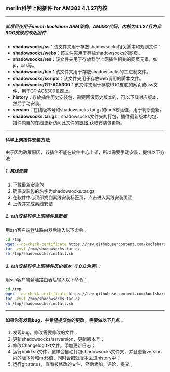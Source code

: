 ### merlin科学上网插件 for AM382 4.1.27内核
***
##### 此项目仅用于merlin koolshare ARM架构，AM382代码，内核为4.1.27且为非ROG皮肤的改版固件</b><br/>
- **shadowsocks/ss**：该文件夹用于存放shadowsocks相关脚本和规则文件：
- **shadowsocks/webs**：该文件夹用于存放shadowsocks的网页。
- **shadowsocks/res**：该文件夹用于存放科学上网插件相关的网页元素，如js，css等。
- **shadowsocks/bin**：该文件夹用于存放shadowsocks的二进制文件。
- **shadowsocks/scripts**：该文件夹用于存放web调用的脚本文件。
- **shadowsocks/GT-AC5300**：该文件夹用于存放ROG皮肤的网页或css文件，用于GT-AC5300机器上。
- **history**：存放插件历史安装包，需要回滚历史版本的，可以下载对应版本，然后手动安装。
- **version**：在线版本号和shadowsocks.tar.gz的md5校验值，用于判断更新。
- **shadowsocks.tar.gz**：shadowsocks文件夹的打包，插件最新版本的包，插件内置的在线更新访问此文件的[链接 ](https://raw.githubusercontent.com/koolshare/koolshare.github.io/master/shadowsocks/shadowsocks.tar.gz) 获取安装包更新。

---
#### 科学上网插件安装方法
由于因为政策原因，该插件不能在软件中心上架，所以需要手动安装，提供以下方法：

##### 1. 离线安装
1. [下载最新安装包](https://raw.githubusercontent.com/koolshare/koolshare.github.io/master/shadowsocks/shadowsocks.tar.gz)
2. 确保安装包的名字为shadowsocks.tar.gz
3. 在软件中心顶部找到离线安装标签页，点击进入离线安装页面
4. 上传并完成离线安装

##### 2. ssh安装科学上网插件最新版
用ssh客户端登陆路由器后输入以下命令：
```bash
cd /tmp
wget --no-check-certificate https://raw.githubusercontent.com/koolshare/rogsoft/master/shadowsocks/shadowsocks.tar.gz
tar -zxvf /tmp/shadowsocks.tar.gz
sh /tmp/shadowsocks/install.sh
```

##### 3. ssh安装科学上网插件历史版本（1.0.0为例）： 
用ssh客户端登陆路由器后输入以下命令：
```bash
cd /tmp
wget --no-check-certificate https://raw.githubusercontent.com/koolshare/rogsoft/master/shadowsocks/history/shadowsocks_1.0.0.tar.gz
tar -zxvf /tmp/shadowsocks.tar.gz
sh /tmp/shadowsocks/install.sh
```
---
#### 如果你有发现bug，并希望提交你的更改，需要做以下几点：<br/>
1. 发现bug，修改需要修改的文件；<br/>
2. 更新shadowsocks/ss/version，更新版本号；<br/>
3. 修改Changelog.txt文件，添加更新日志；<br/>
4. 运行build.sh文件，这样会自动打包shadowsocks文件夹，并且更新version内的版本号和md5值，同时会把就版本丢进history中；<br/>
5. 运行git status，查看被修改的文件，然后添加，评论，提交；<br/>
